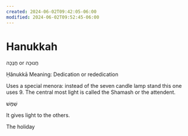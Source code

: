```yaml
---
created: 2024-06-02T09:42:05-06:00
modified: 2024-06-02T09:52:45-06:00
---
```


# Hanukkah

חֲנֻכָּה‎ or חֲנוּכָּה‎

Ḥănukkā
Meaning: Dedication or rededication

Uses a special menora: instead of the seven candle lamp stand this one uses 9. The central most light is called the Shamash or the attendent. 

שַׁמָּשׁ

It gives light to the others.

The holiday
